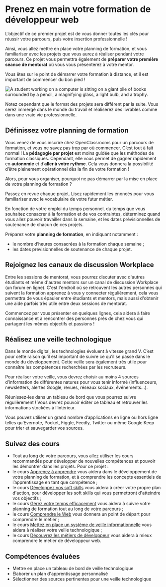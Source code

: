 # Prenez en main votre formation de développeur web

L’objectif de ce premier projet est de vous donner toutes les clés pour réussir votre parcours, puis votre insertion professionnelle ! 

Ainsi, vous allez mettre en place votre planning de formation, et vous familiariser avec les projets que vous aurez à réaliser pendant votre parcours. Ce projet vous permettra également de __préparer votre première séance de mentorat__ où vous vous présenterez à votre mentor. 

Vous êtes sur le point de démarrer votre formation à distance, et il est important de commencer du bon pied !


![A student working on a computer is sitting on a giant pile of books surrounded by a pencil, a magnifying glass, a light bulb, and a trophy.](https://user.oc-static.com/upload/2020/08/14/15973897148965_P1.png)

Notez cependant que le format des projets sera différent par la suite. Vous serez immergé dans le monde du travail et réaliserez des livrables comme dans une vraie vie professionnelle.

## Définissez votre planning de formation
Vous venez de vous inscrire chez OpenClassrooms pour un parcours de formation, et vous ne savez pas trop par où commencer. C’est tout à fait normal ! La __pédagogie par projet__ est moins guidée que les méthodes de formation classiques. Cependant, elle vous permet de gagner rapidement en __autonomie__ et d’__aller à votre rythme__. Cela vous donnera la possibilité d’être pleinement opérationnel dès la fin de votre formation !

Alors, pour vous organiser, pourquoi ne pas démarrer par la mise en place de votre planning de formation ?

Passez en revue chaque projet. Lisez rapidement les énoncés pour vous familiariser avec le vocabulaire de votre futur métier. 

En fonction de votre emploi du temps personnel, du temps que vous souhaitez consacrer à la formation et de vos contraintes, déterminez quand vous allez pouvoir travailler dans la semaine, et les dates prévisionnelles de soutenance de chacun de ces projets. 

Préparez votre __planning de formation__, en indiquant notamment :

* le nombre d’heures consacrées à la formation chaque semaine ;
* les dates prévisionnelles de soutenance de chaque projet.
## Rejoignez les canaux de discussion Workplace
Entre les sessions de mentorat, vous pourrez discuter avec d'autres étudiants et même d'autres mentors sur un canal de discussion Workplace (un forum en ligne). C'est l'endroit où se retrouvent les autres personnes qui suivent la formation  apprenez à vous y connecter régulièrement, cela vous permettra de vous épauler entre étudiants et mentors, mais aussi d'obtenir une aide parfois très utile entre deux sessions de mentorat.

Commencez par vous présenter en quelques lignes, cela aidera à faire connaissance et à rencontrer des personnes près de chez vous qui partagent les mêmes objectifs et passions ! 

## Réalisez une veille technologique
Dans le monde digital, les technologies évoluent à vitesse grand V. C’est pour cette raison qu’il est important de suivre ce qu’il se passe dans le monde du développement. Cette veille sera également très utile pour connaître les compétences recherchées par les recruteurs.

Pour réaliser votre veille, vous devrez choisir au moins 4 sources d’information de différentes natures pour vous tenir informé (influenceurs, newsletters, alertes Google, revues, réseaux sociaux, événements...).

Réunissez-les dans un tableau de bord que vous pourrez suivre régulièrement ! Vous devrez pouvoir éditer ce tableau et retrouver les informations stockées à l’intérieur.

Vous pouvez utiliser un grand nombre d’applications en ligne ou hors ligne telles qu’Evernote, Pocket, Figgle, Feedly, Twitter ou même Google Keep pour trier et sauvegarder vos sources.

## Suivez des cours
* Tout au long de votre parcours, vous allez utiliser les cours recommandés pour développer de nouvelles compétences et pouvoir les démontrer dans les projets. Pour ce projet :
* le cours [Apprenez à apprendre](https://openclassrooms.com/en/courses/4312781-apprenez-a-apprendre) vous aidera dans le développement de votre planning de formation, et à comprendre les concepts essentiels de l’apprentissage en tant que compétence ;
* le cours [Développez vos soft skills](https://openclassrooms.com/en/courses/6692406-developpez-vos-soft-skills) vous aidera à créer votre propre plan d'action, pour développer les soft skills qui vous permettront d'atteindre vos objectifs ;
* le cours [Gérez votre temps efficacement](https://openclassrooms.com/fr/courses/5944991-gerez-votre-temps-efficacement) vous aidera à suivre votre planning de formation tout au long de votre parcours ;
* le cours [Comprendre le Web](https://openclassrooms.com/en/courses/1946386-comprendre-le-web) vous donnera un point de départ pour comprendre le métier ;
* le cours [Mettez en place un système de veille informationnelle](https://openclassrooms.com/en/courses/4805776-mettez-en-place-un-systeme-de-veille-informationnelle) vous aidera à réaliser votre veille technologique ;
* le cours [Découvrez les métiers de développeur](https://openclassrooms.com/fr/courses/6817086-decouvrez-les-metiers-de-developpeur) vous aidera à mieux comprendre le métier de développeur web. 

## Compétences évaluées
* Mettre en place un tableau de bord de veille technologique
* Élaborer un plan d'apprentissage personnalisé
* Sélectionner des sources pertinentes pour une veille technologique
